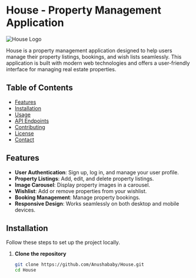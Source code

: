 
# House - Property Management Application

![House Logo](https://your-logo-url.com/logo.png)

House is a property management application designed to help users manage their property listings, bookings, and wish lists seamlessly. This application is built with modern web technologies and offers a user-friendly interface for managing real estate properties.

## Table of Contents

- [Features](#features)
- [Installation](#installation)
- [Usage](#usage)
- [API Endpoints](#api-endpoints)
- [Contributing](#contributing)
- [License](#license)
- [Contact](#contact)

## Features

- **User Authentication**: Sign up, log in, and manage your user profile.
- **Property Listings**: Add, edit, and delete property listings.
- **Image Carousel**: Display property images in a carousel.
- **Wishlist**: Add or remove properties from your wishlist.
- **Booking Management**: Manage property bookings.
- **Responsive Design**: Works seamlessly on both desktop and mobile devices.

## Installation

Follow these steps to set up the project locally.

1. **Clone the repository**

   ```sh
   git clone https://github.com/Anushababy/House.git
   cd House
